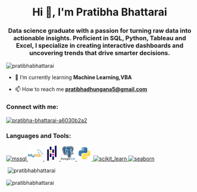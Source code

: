 <h1 align="center">Hi 👋, I'm Pratibha Bhattarai</h1>
<h3 align="center">Data science graduate with a passion for turning raw data into actionable insights. Proficient in SQL, Python, Tableau and Excel, I specialize in creating interactive dashboards and uncovering trends that drive smarter decisions.</h3>

<p align="left"> <img src="https://komarev.com/ghpvc/?username=pratibhabhattarai&label=Profile%20views&color=0e75b6&style=flat" alt="pratibhabhattarai" /> </p>

- 🌱 I’m currently learning **Machine Learning,VBA**

- 📫 How to reach me **pratibhadhungana5@gmail.com**

<h3 align="left">Connect with me:</h3>
<p align="left">
<a href="https://linkedin.com/in/pratibha-bhattarai-a6030b2a2" target="blank"><img align="center" src="https://raw.githubusercontent.com/rahuldkjain/github-profile-readme-generator/master/src/images/icons/Social/linked-in-alt.svg" alt="pratibha-bhattarai-a6030b2a2" height="30" width="40" /></a>
</p>

<h3 align="left">Languages and Tools:</h3>
<p align="left"> <a href="https://www.microsoft.com/en-us/sql-server" target="_blank" rel="noreferrer"> <img src="https://www.svgrepo.com/show/303229/microsoft-sql-server-logo.svg" alt="mssql" width="40" height="40"/> </a> <a href="https://www.mysql.com/" target="_blank" rel="noreferrer"> <img src="https://raw.githubusercontent.com/devicons/devicon/master/icons/mysql/mysql-original-wordmark.svg" alt="mysql" width="40" height="40"/> </a> <a href="https://pandas.pydata.org/" target="_blank" rel="noreferrer"> <img src="https://raw.githubusercontent.com/devicons/devicon/2ae2a900d2f041da66e950e4d48052658d850630/icons/pandas/pandas-original.svg" alt="pandas" width="40" height="40"/> </a> <a href="https://www.postgresql.org" target="_blank" rel="noreferrer"> <img src="https://raw.githubusercontent.com/devicons/devicon/master/icons/postgresql/postgresql-original-wordmark.svg" alt="postgresql" width="40" height="40"/> </a> <a href="https://www.python.org" target="_blank" rel="noreferrer"> <img src="https://raw.githubusercontent.com/devicons/devicon/master/icons/python/python-original.svg" alt="python" width="40" height="40"/> </a> <a href="https://scikit-learn.org/" target="_blank" rel="noreferrer"> <img src="https://upload.wikimedia.org/wikipedia/commons/0/05/Scikit_learn_logo_small.svg" alt="scikit_learn" width="40" height="40"/> </a> <a href="https://seaborn.pydata.org/" target="_blank" rel="noreferrer"> <img src="https://seaborn.pydata.org/_images/logo-mark-lightbg.svg" alt="seaborn" width="40" height="40"/> </a> </p>

<p>&nbsp;<img align="center" src="https://github-readme-stats.vercel.app/api?username=pratibhabhattarai&show_icons=true&locale=en" alt="pratibhabhattarai" /></p>

<p><img align="center" src="https://github-readme-streak-stats.herokuapp.com/?user=pratibhabhattarai&" alt="pratibhabhattarai" /></p>
